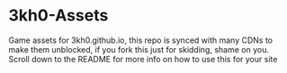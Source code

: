 # 3kh0-Assets
Game assets for 3kh0.github.io, this repo is synced with many CDNs to make them unblocked, if you fork this just for skidding, shame on you. Scroll down to the README for more info on how to use this for your site
